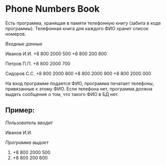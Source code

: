 # Phone Numbers Book

Есть программа, хранящая в памяти телефонную книгу (забита в коде программы).
Телефонная книга для каждого ФИО хранит список номеров.

*Входные данные*

Иванов И.И. +8 800 2000 500 +8 800 200 600

Петров П.П. +8 800 2000 700

Сидоров С.С. +8 800 2000 800 +8 800 2000 900 +8 800 2000 000

На вход программе подается ФИО, программа печатает телефоны, привязанные к этому ФИО.
Если телефона нет, программа должна выдать сообщение о том, что такого ФИО в БД нет.

## Пример:

*Пользователь вводит*

Иванов И.И.

*Программа выдает*

1. +8 800 2000 500
2. +8 800 200 600
